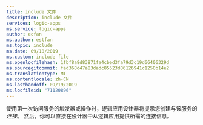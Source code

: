 ```yaml
---
title: include 文件
description: include 文件
services: logic-apps
ms.service: logic-apps
author: ecfan
ms.author: estfan
ms.topic: include
ms.date: 09/18/2019
ms.custom: include file
ms.openlocfilehash: 1fbf8a8d83871fa4cbed3fa79d3c19d66406329d
ms.sourcegitcommit: fad368d47a83dadc85523d86126941c1250b14e2
ms.translationtype: MT
ms.contentlocale: zh-CN
ms.lasthandoff: 09/19/2019
ms.locfileid: "71120896"
---
```

使用第一次访问服务的触发器或操作时，逻辑应用设计器将提示您创建与该服务的*连接*。 然后，你可以直接在设计器中从逻辑应用提供所需的连接信息。